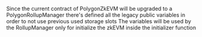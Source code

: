 Since the current contract of PolygonZkEVM will be upgraded to a PolygonRollupManager there's defined
all the legacy public variables in order to not use previous used storage slots
The variables will be used by the RollupManager only for initialize the zkEVM inside the initializer function


